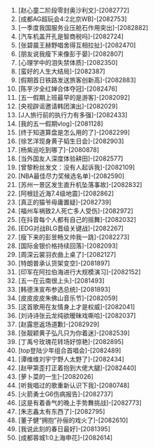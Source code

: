 
1. [赵心童二阶段零封奥沙利文]-[2082772]
1. [成都AG超玩会4:2北京WB]-[2082753]
1. [一季度我国服务业压舱石作用突出]-[2082882]
1. [汽车机盖开孔是智商税吗]-[2082724]
1. [张碧晨王赫野唱舍得互相拉扯]-[2082470]
1. [朋友说我瘦下来像彭于晏]-[2082807]
1. [心理学中的泪失禁体质]-[2082350]
1. [蛮好的人生大结局]-[2082387]
1. [假期首日铁路发送旅客创新高]-[2082883]
1. [陈芋汐全红婵合体夺冠]-[2082476]
1. [五一假期上班最早的是游客]-[2082092]
1. [央视辟谣邀请韩团演出]-[2082029]
1. [J人旅行前的执行力有多强]-[2082433]
1. [我的五一假期vlog]-[2081128]
1. [终于知道算盘是怎么用的了]-[2082299]
1. [徐艺洋现身黄子韬生日会]-[2082903]
1. [杨紫巡吃到哪了]-[2080878]
1. [当外国友人深度体验耕田]-[2082577]
1. [曾黎粉丝发文：没有人起诉我]-[2082109]
1. [NBA最佳尽力奖候选名单]-[2082590]
1. [苏州一景区发生直升机坠落事故]-[2082832]
1. [阿根廷近海7.4级地震]-[2082862]
1. [真正的猫爷毋庸置疑]-[2082739]
1. [福州车祸致2人死亡多人受伤]-[2082972]
1. [在抖音每个人都有自己的摇舞]-[2082032]
1. [EDG对战BLG晋级关键战]-[2082267]
1. [瘦下来的彭昱畅又帅我一跳]-[2082273]
1. [国际金银价格持续回落]-[2082093]
1. [周深云裳羽衣曲上桌了]-[2082127]
1. [特朗普承认货架变空]-[2081897]
1. [印军在阿拉伯海进行大规模演习]-[2082152]
1. [五一在云南很上头]-[2081493]
1. [韩德洙宣布参选总统]-[2081893]
1. [皮皮皮皮朱佛山音乐节]-[2082059]
1. [这首歌用在友情身上才是权威]-[2082041]
1. [刘诗诗张云龙纯欲暧昧戏嘶哈]-[2082037]
1. [赵露思返场道歉]-[2082929]
1. [张靓颖黄子弘凡只为你着迷]-[2082539]
1. [丁禹兮玫瑰花转场好惊艳]-[2082895]
1. [top登陆少年组合首唱会]-[2082489]
1. [谭维维刘宇宁野人太野了]-[2082434]
1. [赵甲第歪打正着抱到大佬大腿]-[2082440]
1. [萝卜菜的一生]-[2082026]
1. [听我唱过的歌重新认识下我]-[2080748]
1. [火箭勇士G6伤病报告]-[2082737]
1. [这是有着香气的晚上手势舞挑战]-[2082773]
1. [朱志鑫太有东西了]-[2082795]
1. [董子健“拥抱”孙俪的戏火了]-[2082610]
1. [我说此刻的春日最好]-[2081395]
1. [成都蓉城1:0上海申花]-[2082614]